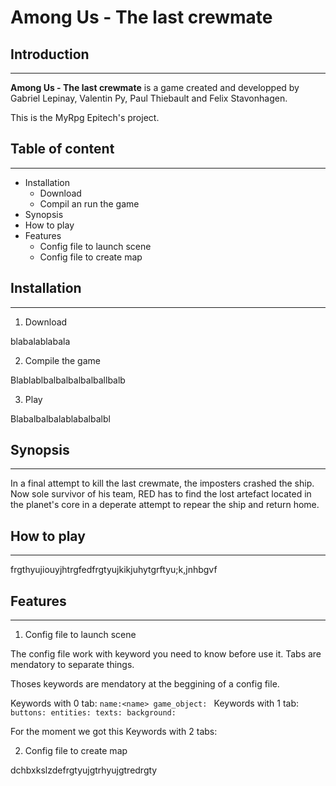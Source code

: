 # **Among Us - The last crewmate**

## **Introduction**
---

**Among Us - The last crewmate** is a game created and developped by Gabriel Lepinay, Valentin Py, Paul Thiebault and Felix Stavonhagen.

This is the MyRpg Epitech's project.

## **Table of content**
---
- Installation
  - Download
  - Compil an run the game
- Synopsis
- How to play
- Features
  - Config file to launch scene
  - Config file to create map

## Installation
---
1. Download

blabalablabala

2. Compile the game

Blablablbalbalbalbalballbalb

3. Play

Blabalbalbalablabalbalbl

## Synopsis
---
In a final attempt to kill the last crewmate, the imposters crashed the ship. Now sole survivor of his team, RED has to find the lost artefact located in the planet's core in a deperate attempt to repear the ship and return home.

## How to play
---
frgthyujiouyjhtrgfedfrgtyujkikjuhytgrftyu;k,jnhbgvf

## Features
---
1. Config file to launch scene

The config file work with keyword you need to know before use it.
Tabs are mendatory to separate things.

Thoses keywords are mendatory at the beggining of a config file.

Keywords with 0 tab:
`name:<name>
game_object:
`
Keywords with 1 tab:
`
  buttons:
  entities:
	texts:
	background:
`

For the moment we got this
Keywords with 2 tabs:

2. Config file to create map

dchbxkslzdefrgtyujgtrhyujgtredrgty

